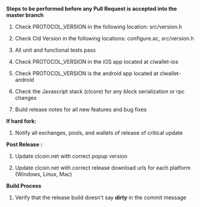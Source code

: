 **Steps to be performed before any Pull Request is accepted into the master branch**

  1. Check PROTOCOL_VERSION in the following location: src/version.h

  2. Check Cld Version in the following locations: configure.ac, src/version.h

  3. All unit and functional tests pass

  4. Check PROTOCOL_VERSION in the iOS app located at clwallet-ios

  5. Check PROTOCOL_VERSION is the android app located at clwallet-android

  6. Check the Javascript stack (clcore) for any block serialization or rpc changes
  
  7. Build release notes for all new features and bug fixes

**If hard fork:**

  1. Notify all exchanges, pools, and wallets of release of critical update

**Post Release :**

  1. Update clcoin.net with correct popup version
  
  2. Update clcoin.net with correct release download urls for each platform (Windows, Linux, Mac)

**Build Process**

  1. Verify that the release build doesn't say ***dirty*** in the commit message

